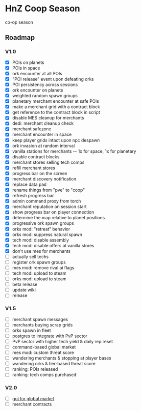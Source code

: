# HnZ Coop Season

co-op season

## Roadmap

### V1.0

- [x] POIs on planets
- [x] POIs in space
- [x] ork encounter at all POIs
- [x] "POI release" event upon defeating orks
- [x] POI persistency across sessions
- [x] ork encounter on planets
- [x] weighted random spawn groups
- [x] planetary merchant encounter at safe POIs
- [x] make a merchant grid with a contract block
- [x] get reference to the contract block in script
- [x] disable MES cleanup for merchants
- [x] dedi: merchant cleanup check
- [x] merchant safezone
- [x] merchant encounter in space
- [x] keep player grids intact upon npc despawn
- [x] ork invasion at random interval
- [x] vanilla stations for merchants -- 1x for space, 1x for planetary
- [x] disable contract blocks
- [x] merchant stores selling tech comps
- [x] refill merchant stores
- [x] progress bar on the screen
- [x] merchant discovery notification
- [x] replace data pad
- [x] rename things from "pve" to "coop"
- [x] refresh progress bar
- [x] admin command proxy from torch
- [x] merchant reputation on session start
- [x] show progress bar on player connection
- [x] determine the map relative to planet positions
- [x] progressive ork spawn groups
- [x] orks mod: "retreat" behavior
- [x] orks mod: suppress natural spawn
- [x] tech mod: disable assembly
- [x] tech mod: disable offers at vanilla stores
- [x] don't use mes for merchants
- [ ] actually sell techs
- [ ] register ork spawn groups
- [ ] mes mod: remove rival ai flags
- [ ] tech mod: upload to steam
- [ ] orks mod: upload to steam
- [ ] beta release
- [ ] update wiki
- [ ] release

### V1.5

- [ ] merchant spawn messages
- [ ] merchants buying scrap grids
- [ ] orks spawn in fleet
- [ ] postgres to integrate with PvP sector
- [ ] PvP sector with higher tech yield & daily rep reset
- [ ] command-based global market
- [ ] mes mod: custom threat score
- [ ] wandering merchants & stopping at player bases
- [ ] wandering orks & tier-based threat score
- [ ] ranking: POIs released
- [ ] ranking: tech comps purchased

### V2.0

- [ ] [gui for global market](https://github.com/ZachHembree/RichHudFramework.Client)
- [ ] merchant contracts
